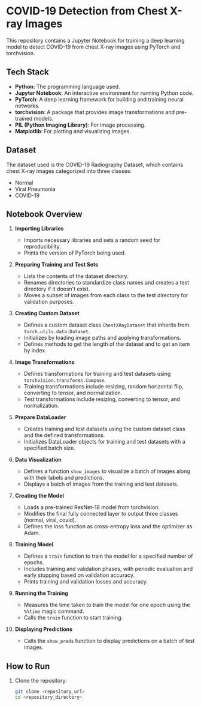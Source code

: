 # COVID-19 Detection from Chest X-ray Images

This repository contains a Jupyter Notebook for training a deep learning model to detect COVID-19 from chest X-ray images using PyTorch and torchvision.

## Tech Stack

- **Python**: The programming language used.
- **Jupyter Notebook**: An interactive environment for running Python code.
- **PyTorch**: A deep learning framework for building and training neural networks.
- **torchvision**: A package that provides image transformations and pre-trained models.
- **PIL (Python Imaging Library)**: For image processing.
- **Matplotlib**: For plotting and visualizing images.

## Dataset

The dataset used is the COVID-19 Radiography Dataset, which contains chest X-ray images categorized into three classes:
- Normal
- Viral Pneumonia
- COVID-19

## Notebook Overview

1. **Importing Libraries**
   - Imports necessary libraries and sets a random seed for reproducibility.
   - Prints the version of PyTorch being used.

2. **Preparing Training and Test Sets**
   - Lists the contents of the dataset directory.
   - Renames directories to standardize class names and creates a test directory if it doesn't exist.
   - Moves a subset of images from each class to the test directory for validation purposes.

3. **Creating Custom Dataset**
   - Defines a custom dataset class `ChestXRayDataset` that inherits from `torch.utils.data.Dataset`.
   - Initializes by loading image paths and applying transformations.
   - Defines methods to get the length of the dataset and to get an item by index.

4. **Image Transformations**
   - Defines transformations for training and test datasets using `torchvision.transforms.Compose`.
   - Training transformations include resizing, random horizontal flip, converting to tensor, and normalization.
   - Test transformations include resizing, converting to tensor, and normalization.

5. **Prepare DataLoader**
   - Creates training and test datasets using the custom dataset class and the defined transformations.
   - Initializes DataLoader objects for training and test datasets with a specified batch size.

6. **Data Visualization**
   - Defines a function `show_images` to visualize a batch of images along with their labels and predictions.
   - Displays a batch of images from the training and test datasets.

7. **Creating the Model**
   - Loads a pre-trained ResNet-18 model from torchvision.
   - Modifies the final fully connected layer to output three classes (normal, viral, covid).
   - Defines the loss function as cross-entropy loss and the optimizer as Adam.

8. **Training Model**
   - Defines a `train` function to train the model for a specified number of epochs.
   - Includes training and validation phases, with periodic evaluation and early stopping based on validation accuracy.
   - Prints training and validation losses and accuracy.

9. **Running the Training**
   - Measures the time taken to train the model for one epoch using the `%%time` magic command.
   - Calls the `train` function to start training.

10. **Displaying Predictions**
    - Calls the `show_preds` function to display predictions on a batch of test images.

## How to Run

1. Clone the repository:
   ```bash
   git clone <repository_url>
   cd <repository_directory>